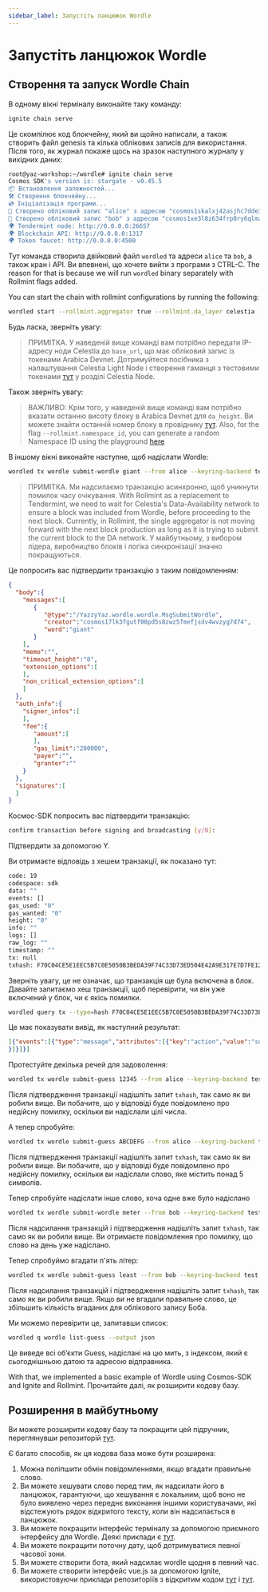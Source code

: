 ```yaml
---
sidebar_label: Запустіть ланцюжок Wordle
---
```


# Запустіть ланцюжок Wordle
<!-- markdownlint-disable MD013 -->

## Створення та запуск Wordle Chain

В одному вікні терміналу виконайте таку команду:

```sh
ignite chain serve 
```

Це скомпілює код блокчейну, який ви щойно написали, а також створить файл genesis та кілька облікових записів для використання. Після того, як журнал покаже щось на зразок наступного журналу у вихідних даних:

```sh
root@yaz-workshop:~/wordle# ignite chain serve
Cosmos SDK's version is: stargate - v0.45.5
📦 Встановлення залежностей...
🛠️ Створення блокчейну...
💿 Ініціалізація програми...
🙂 Створено обліковий запис "alice" з адресою "cosmos1skalxj42asjhc7dde3lzzawnksnztqmgy6sned" із мнемонікою: "exact arrive betray hawk trim surround exhibit host vibrant sting range robot luxury vague manage settle slide town bread adult pact scene journey elite"
🙂 Створено обліковий запис "bob" з адресою "cosmos1xe3l8z634frp0ry6qlmzs5vr85x6gcty7tmf0n" із мнемонікою: "wisdom jelly fine boat series time panel real world purchase age area coach eager spot fiber slide apology near endorse flight panel ready torch"
🌍 Tendermint node: http://0.0.0.0:26657
🌍 Blockchain API: http://0.0.0.0:1317
🌍 Token faucet: http://0.0.0.0:4500
```

Тут команда створила двійковий файл `wordled` та адреси `alice` та `bob`, а також кран і API. Ви впевнені, що хочете вийти з програми з CTRL-C. The reason for that is because we will run `wordled` binary separately with Rollmint flags added.

You can start the chain with rollmint configurations by running the following:

```sh
wordled start --rollmint.aggregator true --rollmint.da_layer celestia --rollmint.da_config='{"base_url":"http://XXX.XXX.XXX.XXX:26658","timeout":60000000000,"gas_limit":6000000}' --rollmint.namespace_id 000000000000FFFF --rollmint.da_start_height XXXXX
```

Будь ласка, зверніть увагу:

> ПРИМІТКА. У наведеній вище команді вам потрібно передати IP-адресу ноди Celestia до `base_url`, що має обліковий запис із токенами Arabica Devnet. Дотримуйтеся посібника з налаштування Celestia Light Node і створення гаманця з тестовими токенами [тут](./node-tutorial.md) у розділі Celestia Node.

Також зверніть увагу:

> ВАЖЛИВО: Крім того, у наведеній вище команді вам потрібно вказати останню висоту блоку в Arabica Devnet для `da_height`. Ви можете знайти останній номер блоку в провіднику [тут](https://explorer.celestia.observer/arabica). Also, for the flag `--rollmint.namespace_id`, you can generate a random Namespace ID using the playground [here](https://go.dev/play/p/7ltvaj8lhRl)

В іншому вікні виконайте наступне, щоб надіслати Wordle:

```sh
wordled tx wordle submit-wordle giant --from alice --keyring-backend test --chain-id wordle -b async -y
```

> ПРИМІТКА. Ми надсилаємо транзакцію асинхронно, щоб уникнути помилок часу очікування. With Rollmint as a replacement to Tendermint, we need to wait for Celestia's Data-Availability network to ensure a block was included from Wordle, before proceeding to the next block. Currently, in Rollmint, the single aggregator is not moving forward with the next block production as long as it is trying to submit the current block to the DA network. У майбутньому, з вибором лідера, виробництво блоків і логіка синхронізації значно покращуються.

Це попросить вас підтвердити транзакцію з таким повідомленням:

```json
{
  "body":{
    "messages":[
       {
          "@type":"/YazzyYaz.wordle.wordle.MsgSubmitWordle",
          "creator":"cosmos17lk3fgutf00pd5s8zwz5fmefjsdv4wvzyg7d74",
          "word":"giant"
       }
    ],
    "memo":"",
    "timeout_height":"0",
    "extension_options":[
    ],
    "non_critical_extension_options":[
    ]
  },
  "auth_info":{
    "signer_infos":[
    ],
    "fee":{
       "amount":[
       ],
       "gas_limit":"200000",
       "payer":"",
       "granter":""
    }
  },
  "signatures":[
  ]
}
```

Космос-SDK попросить вас підтвердити транзакцію:

```sh
confirm transaction before signing and broadcasting [y/N]:
```

Підтвердити за допомогою Y.

Ви отримаєте відповідь з хешем транзакції, як показано тут:

```sh
code: 19
codespace: sdk
data: ""
events: []
gas_used: "0"
gas_wanted: "0"
height: "0"
info: ""
logs: []
raw_log: ""
timestamp: ""
tx: null
txhash: F70C04CE5E1EEC5B7C0E5050B3BEDA39F74C33D73ED504E42A9E317E7D7FE128
```

Зверніть увагу, це не означає, що транзакція ще була включена в блок. Давайте запитаємо хеш транзакції, щоб перевірити, чи він уже включений у блок, чи є якісь помилки.

```sh
wordled query tx --type=hash F70C04CE5E1EEC5B7C0E5050B3BEDA39F74C33D73ED504E42A9E317E7D7FE128 --chain-id wordle --output json | jq -r '.raw_log'
```

Це має показувати вивід, як наступний результат:

```json
[{"events":[{"type":"message","attributes":[{"key":"action","value":"submit_wordle"
}]}]}]
```

Протестуйте декілька речей для задоволення:

```sh
wordled tx wordle submit-guess 12345 --from alice --keyring-backend test --chain-id wordle -b async -y
```

Після підтвердження транзакції надішліть запит `txhash`, так само як ви робили вище. Ви побачите, що у відповіді буде повідомлено про недійсну помилку, оскільки ви надіслали цілі числа.

А тепер спробуйте:

```sh
wordled tx wordle submit-guess ABCDEFG --from alice --keyring-backend test --chain-id wordle -b async -y
```

Після підтвердження транзакції надішліть запит `txhash`, так само як ви робили вище. Ви побачите, що у відповіді буде повідомлено про недійсну помилку, оскільки ви надіслали слово, яке містить понад 5 символів.

Тепер спробуйте надіслати інше слово, хоча одне вже було надіслано

```sh
wordled tx wordle submit-wordle meter --from bob --keyring-backend test --chain-id wordle -b async -y
```

Після надсилання транзакцій і підтвердження надішліть запит `txhash`, так само як ви робили вище. Ви отримаєте повідомлення про помилку, що слово на день уже надіслано.

Тепер спробуймо вгадати п'ять літер:

```sh
wordled tx wordle submit-guess least --from bob --keyring-backend test --chain-id wordle -b async -y
```

Після надсилання транзакцій і підтвердження надішліть запит `txhash`, так само як ви робили вище. Якщо ви не вгадали правильне слово, це збільшить кількість вгаданих для облікового запису Боба.

Ми можемо перевірити це, запитавши список:

```sh
wordled q wordle list-guess --output json
```

Це виведе всі об’єкти Guess, надіслані на цю мить, з індексом, який є сьогоднішньою датою та адресою відправника.

With that, we implemented a basic example of Wordle using Cosmos-SDK and Ignite and Rollmint. Прочитайте далі, як розширити кодову базу.

## Розширення в майбутньому

Ви можете розширити кодову базу та покращити цей підручник, переглянувши репозиторій [тут](https://github.com/celestiaorg/wordle).

Є багато способів, як ця кодова база може бути розширена:

1. Можна поліпшити обмін повідомленнями, якщо вгадати правильне слово.
2. Ви можете хешувати слово перед тим, як надсилати його в ланцюжок, гарантуючи, що хешування є локальним, щоб воно не було виявлено через переднє виконання іншими користувачами, які відстежують рядок відкритого тексту, коли він надсилається в ланцюжок.
3. Ви можете покращити інтерфейс терміналу за допомогою приємного інтерфейсу для Wordle. Деякі приклади є [тут](https://github.com/nimblebun/wordle-cli).
4. Ви можете покращити поточну дату, щоб дотримуватися певної часової зони.
5. Ви можете створити бота, який надсилає wordle щодня в певний час.
6. Ви можете створити інтерфейс vue.js за допомогою Ignite, використовуючи приклади репозиторіїв з відкритим кодом [тут](https://github.com/yyx990803/vue-wordle) і [тут](https://github.com/xudafeng/wordle).
